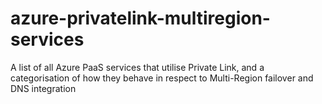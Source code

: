 # azure-privatelink-multiregion-services
A list of all Azure PaaS services that utilise Private Link, and a categorisation of how they behave in respect to Multi-Region failover and DNS integration
